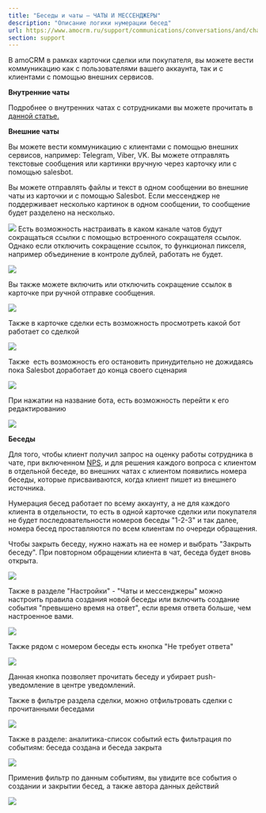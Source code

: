 ```yaml
---
title: "Беседы и чаты — ЧАТЫ И МЕССЕНДЖЕРЫ"
description: "Описание логики нумерации бесед"
url: https://www.amocrm.ru/support/communications/conversations/and/chats
section: support
---
```


В amoCRM в рамках карточки сделки или покупателя, вы можете вести коммуникацию как с пользователями вашего аккаунта, так и с клиентами с помощью внешних сервисов.

**Внутренние чаты**

Подробнее о внутренних чатах с сотрудниками вы можете прочитать в [данной статье.](https://www.amocrm.ru/support/profile_notifications/direct-chats)

**Внешние чаты**

Вы можете вести коммуникацию с клиентами с помощью внешних сервисов, например: Telegram, Viber, VK. Вы можете отправлять текстовые сообщения или картинки вручную через карточку или с помощью salesbot.

Вы можете отправлять файлы и текст в одном сообщении во внешние чаты из карточки и с помощью Salesbot. Если мессенджер не поддерживает несколько картинок в одном сообщении, то сообщение будет разделено на несколько.

![](/uploads/2019/06/inchats_5-1.png) Есть возможность настраивать в каком канале чатов будут сокращаться ссылки с помощью встроенного сокращателя ссылок. Однако если отключить сокращение ссылок, то функционал пикселя, например объединение в контроле дублей, работать не будет.

![](/uploads/2019/06/inchats_3.png)

Вы также можете включить или отключить сокращение ссылок в карточке при ручной отправке сообщения.

![](/uploads/2019/06/inchats_2.png)

Также в карточке сделки есть возможность просмотреть какой бот работает со сделкой

![](/uploads/2019/06/скиншот-1.jpg)

Также  есть возможность его остановить принудительно не дожидаясь пока Salesbot доработает до конца своего сценария

![](/uploads/2019/06/скиншот-2.jpg)

При нажатии на название бота, есть возможность перейти к его редактированию

![](/uploads/2019/06/скиншот-3.jpg)

**Беседы**

Для того, чтобы клиент получил запрос на оценку работы сотрудника в чате, при включенном  [NPS](https://www.amocrm.ru/support/communications/nps), и для решения каждого вопроса с клиентом в отдельной беседе, во внешних чатах с клиентом появились номера беседы, которые присваиваются, когда клиент пишет из внешнего источника.

Нумерация бесед работает по всему аккаунту, а не для каждого клиента в отдельности, то есть в одной карточке сделки или покупателя не будет последовательности номеров беседы "1-2-3" и так далее, номера бесед проставляются по всем клиентам по очереди обращения.

Чтобы закрыть беседу, нужно нажать на ее номер и выбрать "Закрыть беседу". При повторном обращении клиента в чат, беседа будет вновь открыта.

![](/uploads/2019/06/communications3.png)

Также в разделе "Настройки" - "Чаты и мессенджеры" можно настроить правила создания новой беседы или включить создание события "превышено время на ответ", если время ответа больше, чем настроенное вами.

![](/uploads/2019/06/beseds01.png)

Также рядом с номером беседы есть кнопка "Не требует ответа"

![](/uploads/2024/02/conversations_and_chats_reed.png)

Данная кнопка позволяет прочитать беседу и убирает push-уведомление в центре уведомлений.

Также в фильтре раздела сделки, можно отфильтровать сделки с прочитанными беседами

![](/uploads/2019/06/beseds03.png)

Также в разделе: аналитика-список событий есть фильтрация по событиям: беседа создана и беседа закрыта

![](/uploads/2019/06/beseds04.png)

Применив фильтр по данным событиям, вы увидите все события о создании и закрытии бесед, а также автора данных действий

![](/uploads/2019/06/beseds05.png)